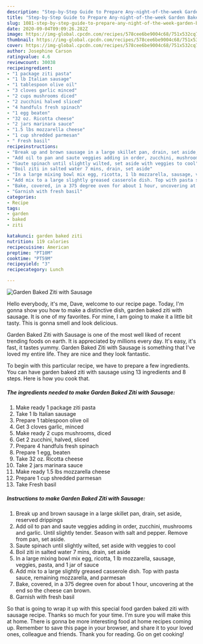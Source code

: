 ```yaml
---
description: "Step-by-Step Guide to Prepare Any-night-of-the-week Garden Baked Ziti with Sausage"
title: "Step-by-Step Guide to Prepare Any-night-of-the-week Garden Baked Ziti with Sausage"
slug: 1081-step-by-step-guide-to-prepare-any-night-of-the-week-garden-baked-ziti-with-sausage
date: 2020-09-04T09:09:26.282Z
image: https://img-global.cpcdn.com/recipes/578cee6be9004c68/751x532cq70/garden-baked-ziti-with-sausage-recipe-main-photo.jpg
thumbnail: https://img-global.cpcdn.com/recipes/578cee6be9004c68/751x532cq70/garden-baked-ziti-with-sausage-recipe-main-photo.jpg
cover: https://img-global.cpcdn.com/recipes/578cee6be9004c68/751x532cq70/garden-baked-ziti-with-sausage-recipe-main-photo.jpg
author: Josephine Carson
ratingvalue: 4.6
reviewcount: 30038
recipeingredient:
- "1 package ziti pasta"
- "1 lb Italian sausage"
- "1 tablespoon olive oil"
- "3 cloves garlic minced"
- "2 cups mushrooms diced"
- "2 zucchini halved sliced"
- "4 handfuls fresh spinach"
- "1 egg beaten"
- "32 oz. Ricotta cheese"
- "2 jars marinara sauce"
- "1.5 lbs mozzarella cheese"
- "1 cup shredded parmesan"
- " Fresh basil"
recipeinstructions:
- "Break up and brown sausage in a large skillet pan, drain, set aside, reserved drippings"
- "Add oil to pan and saute veggies adding in order, zucchini, mushrooms and garlic. Until slightly tender. Season with salt and pepper. Remove from pan, set aside."
- "Saute spinach until slightly wilted, set aside with veggies to cool"
- "Boil ziti in salted water 7 mins, drain, set aside"
- "In a large mixing bowl mix egg, ricotta, 1 lb mozzarella, sausage, veggies, pasta, and 1 jar of sauce"
- "Add mix to a large slightly greased casserole dish. Top with pasta sauce, remaining mozzarella, and parmesan"
- "Bake, covered, in a 375 degree oven for about 1 hour, uncovering at the end so the cheese can brown."
- "Garnish with fresh basil"
categories:
- Recipe
tags:
- garden
- baked
- ziti

katakunci: garden baked ziti 
nutrition: 119 calories
recipecuisine: American
preptime: "PT10M"
cooktime: "PT59M"
recipeyield: "3"
recipecategory: Lunch

---
```



![Garden Baked Ziti with Sausage](https://img-global.cpcdn.com/recipes/578cee6be9004c68/751x532cq70/garden-baked-ziti-with-sausage-recipe-main-photo.jpg)

Hello everybody, it's me, Dave, welcome to our recipe page. Today, I'm gonna show you how to make a distinctive dish, garden baked ziti with sausage. It is one of my favorites. For mine, I am going to make it a little bit tasty. This is gonna smell and look delicious.

Garden Baked Ziti with Sausage is one of the most well liked of recent trending foods on earth. It is appreciated by millions every day. It's easy, it's fast, it tastes yummy. Garden Baked Ziti with Sausage is something that I've loved my entire life. They are nice and they look fantastic.




To begin with this particular recipe, we have to prepare a few ingredients. You can have garden baked ziti with sausage using 13 ingredients and 8 steps. Here is how you cook that.

<!--inarticleads1-->

##### The ingredients needed to make Garden Baked Ziti with Sausage:

1. Make ready 1 package ziti pasta
1. Take 1 lb Italian sausage
1. Prepare 1 tablespoon olive oil
1. Get 3 cloves garlic, minced
1. Make ready 2 cups mushrooms, diced
1. Get 2 zucchini, halved, sliced
1. Prepare 4 handfuls fresh spinach
1. Prepare 1 egg, beaten
1. Take 32 oz. Ricotta cheese
1. Take 2 jars marinara sauce
1. Make ready 1.5 lbs mozzarella cheese
1. Prepare 1 cup shredded parmesan
1. Take  Fresh basil




<!--inarticleads2-->

##### Instructions to make Garden Baked Ziti with Sausage:

1. Break up and brown sausage in a large skillet pan, drain, set aside, reserved drippings
1. Add oil to pan and saute veggies adding in order, zucchini, mushrooms and garlic. Until slightly tender. Season with salt and pepper. Remove from pan, set aside.
1. Saute spinach until slightly wilted, set aside with veggies to cool
1. Boil ziti in salted water 7 mins, drain, set aside
1. In a large mixing bowl mix egg, ricotta, 1 lb mozzarella, sausage, veggies, pasta, and 1 jar of sauce
1. Add mix to a large slightly greased casserole dish. Top with pasta sauce, remaining mozzarella, and parmesan
1. Bake, covered, in a 375 degree oven for about 1 hour, uncovering at the end so the cheese can brown.
1. Garnish with fresh basil




So that is going to wrap it up with this special food garden baked ziti with sausage recipe. Thanks so much for your time. I'm sure you will make this at home. There is gonna be more interesting food at home recipes coming up. Remember to save this page in your browser, and share it to your loved ones, colleague and friends. Thank you for reading. Go on get cooking!
